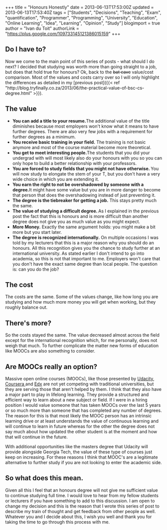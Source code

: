 +++
title = "Honours Honestly"
date = 2013-06-13T17:53:00Z
updated = 2013-06-13T17:53:40Z
tags = ["Students", "Decisions", "Teaching", "Exam", "quantification", "Programmer", "Programming", "University", "Education", "Online Learning", "Idea", "Learning", "Opinion", "Study"]
blogimport = true
author = "Ivan du Toit"
authorLink = "https://plus.google.com/109733145121386015159"
+++

<h2>Do I have to?</h2>Now we come to the main point of this series of posts - what should I do next? I decided that studying was worth more than going straight to a job, but does that hold true for honours? Ok, back to the <strike>bat cave</strike> value/cost comparison. Most of the values and costs carry over so I will only highlight the differences as detailed in my [previous post]({{< ref "http://blog.tryfinally.co.za/2013/06/the-practical-value-of-bsc-cs-degree.html" >}}).

<h2>The value</h2>
<ul>
    <li><b>You can add a title to your resume.</b>The additional value of the title diminishes because most employers won't know what it means to have further degrees. There are also very few jobs with a requirement for further degrees as a minimum.</li>
    <li><b>You receive basic training in your field.</b> The training is not basic anymore and most of the course material become more theoretical.</li>
    <li><b>You get to meet interesting people.</b>The students that you did your undergrad with will most likely also do your honours with you so you can only hope to build a better relationship with your professors.</li>
    <li><b>You are forced to study fields that you might not have otherwise. </b>You will now study to elongate the stem of your T, but you don't have a very wide choice in which you are extending it.</li>
    <li><b>You earn the right to not be overshadowed by someone with a degree.</b>It might have some value but you are in more danger to become that person that does the overshadowing instead of just preventing it.</li>
    <li><b>The degree is the tiebreaker for getting a job.</b> This stays pretty much the same.</li>
    <li><b>The value of studying a difficult degree. </b>As I explained in the previous post the fact that this is honours and is more difficult than another degree does not give you as much value as you might expect.</li>
    <li><b>More Money.</b> Exactly the same argument holds: you might make a bit more but you start later.</li>
    <li><b>The degree is recognized internationally.</b> On multiple occasions I was told by my lecturers that this is a major reason why you should do an honours. All this recognition gives you the chance to study further at an international university. As stated earlier I don't intend to go into academia, so this is not that important to me. Employers won't care that you don't have the exact same degree than local people. The question is: can you do the job?</li>
</ul>
<h2>The cost</h2>
The costs are the same. Some of the values change, like how long you are studying and how much more money you will get when working, but they roughly balance out.
<h2>There's more?</h2>So the costs stayed the same. The value decreased almost across the field except for the international recognition which, for me personally, does not weigh that much. To further complicate the matter new forms of education like MOOCs are also something to consider.

<h2>Are MOOCs really an option?</h2>
Massive open online courses (MOOCs), like those presented by <a href="https://www.udacity.com/" target="_blank">Udacity</a>, <a href="https://www.coursera.org/" target="_blank">Coursera </a>and <a href="https://www.edx.org/" target="_blank">Edx</a> are not yet competing with traditional universities, but they are serving those that aren't helped by them. I think that they also have a major part to play in lifelong learning. They provide a structured and efficient way to learn about a new subject or field. If I were in a hiring position I would value someone that has taken MOOCs over the last 5 years or so much more than someone that has completed any number of degrees. The reason for this is that most likely the MOOC person has an intrinsic learning drive or at least understands the value of continuous learning and will continue to learn in future whereas for the other the degree does not say much about how updated the other student is at the moment and how that will continue in the future.

With additional opportunities like the masters degree that Udacity will provide alongside Georgia Tech, the value of these type of courses just keep on increasing. For these reasons I think that MOOC's are a legitimate alternative to further study if you are not looking to enter the academic side.

<h2>So what does this mean.</h2>
Given all this I feel that an honours degree will not give me sufficient value to continue studying full time. I would love to hear from my fellow students or lecturers if you have something to add to this discussion. I am open to change my decision and this is the reason that I wrote this series of post to describe my train of thought and get feedback from other people as well. Whatever you and I decide about this, I wish you well and thank you for taking the time to go through this process with me.
